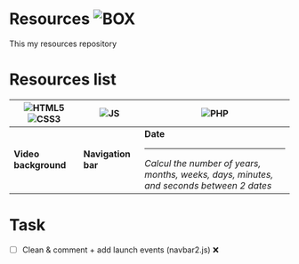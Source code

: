 # Resources ![BOX](https://i.imgur.com/oeSHh6y.png)
This my resources repository

# Resources list

| ![HTML5](https://i.imgur.com/1S1VxSL.png)![CSS3](https://i.imgur.com/kBVYh8D.png) | ![JS](https://i.imgur.com/ard0rOo.png) | ![PHP](https://i.imgur.com/A9onV7Q.png) |
| ----------- | ----------- | ----------- |
| **Video background** | **Navigation bar** | **Date**<br><hr>_Calcul the number of years, months, weeks, days, minutes, and seconds between 2 dates_ |

# Task
- [ ] Clean & comment + add launch events (navbar2.js) ❌
